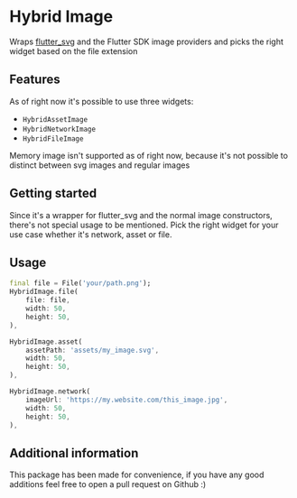 <!-- 
This README describes the package. If you publish this package to pub.dev,
this README's contents appear on the landing page for your package.

For information about how to write a good package README, see the guide for
[writing package pages](https://dart.dev/guides/libraries/writing-package-pages). 

For general information about developing packages, see the Dart guide for
[creating packages](https://dart.dev/guides/libraries/create-library-packages)
and the Flutter guide for
[developing packages and plugins](https://flutter.dev/developing-packages). 
-->

# Hybrid Image

Wraps [flutter_svg](https://pub.dev/packages/flutter_svg) and the Flutter SDK image providers and picks the right widget based on the file extension

## Features

As of right now it's possible to use three widgets:
- `HybridAssetImage`
- `HybridNetworkImage`
- `HybridFileImage`

Memory image isn't supported as of right now, because it's not possible to distinct between svg images and regular images

## Getting started

Since it's a wrapper for flutter_svg and the normal image constructors, there's not special usage to be mentioned. Pick the right widget for your use case whether it's network, asset or file.

## Usage

```dart
final file = File('your/path.png');
HybridImage.file(
    file: file, 
    width: 50, 
    height: 50,
),
```

```dart
HybridImage.asset(
    assetPath: 'assets/my_image.svg', 
    width: 50, 
    height: 50,
),
```

```dart
HybridImage.network(
    imageUrl: 'https://my.website.com/this_image.jpg', 
    width: 50, 
    height: 50,
),
```

## Additional information

This package has been made for convenience, if you have any good additions feel free to open a pull request on Github :)
